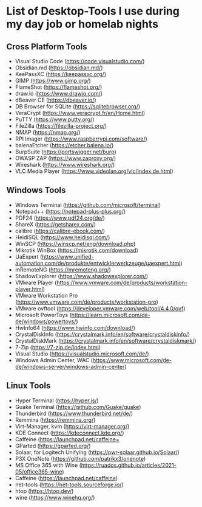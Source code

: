 # List of Desktop-Tools I use during my day job or homelab nights

## Cross Platform Tools
 - Visual Studio Code (https://code.visualstudio.com/)
 - Obsidian.md (https://obsidian.md/)
 - KeePassXC (https://keepassxc.org/)
 - GIMP (https://www.gimp.org/)
 - FlameShot (https://flameshot.org/)
 - draw.io (https://www.drawio.com/)
 - dBeaver CE (https://dbeaver.io/)
 - DB Browser for SQLite (https://sqlitebrowser.org/)
 - VeraCrypt (https://www.veracrypt.fr/en/Home.html)
 - PuTTY (https://www.putty.org/)
 - FileZilla (https://filezilla-project.org/)
 - NMAP (https://nmap.org/)
 - RPI Imager (https://www.raspberrypi.com/software/)
 - balenaEtcher (https://etcher.balena.io/)
 - BurpSuite (https://portswigger.net/burp)
 - OWASP ZAP (https://www.zaproxy.org/)
 - Wireshark (https://www.wireshark.org/)
 - VLC Media Player (https://www.videolan.org/vlc/index.de.html)

## Windows Tools
 - Windows Terminal (https://github.com/microsoft/terminal)
 - Notepad++ (https://notepad-plus-plus.org/)
 - PDF24 (https://www.pdf24.org/de/)
 - ShareX (https://getsharex.com/)
 - calibre (https://calibre-ebook.com/)
 - HeidiSQL (https://www.heidisql.com/)
 - WinSCP (https://winscp.net/eng/download.php)
 - Mikrotik WinBox (https://mikrotik.com/download)
 - UaExpert (https://www.unified-automation.com/de/produkte/entwicklerwerkzeuge/uaexpert.html)
 - mRemoteNG (https://mremoteng.org/)
 - ShadowExplorer (https://www.shadowexplorer.com/)
 - VMware Player (https://www.vmware.com/de/products/workstation-player.html)
 - VMware Workstation Pro (https://www.vmware.com/de/products/workstation-pro)
 - VMware ovftool (https://developer.vmware.com/web/tool/4.4.0/ovf)
 - Microsoft PowerToys (https://learn.microsoft.com/de-de/windows/powertoys/)
 - HwInfo64 (https://www.hwinfo.com/download/)
 - CrystalDiskInfo (https://crystalmark.info/en/software/crystaldiskinfo/)
 - CrystalDiskMark (https://crystalmark.info/en/software/crystaldiskmark/)
 - 7-Zip (https://7-zip.de/index.html)
 - Visual Studio (https://visualstudio.microsoft.com/de/)
 - Windows Admin Center, WAC (https://www.microsoft.com/de-de/windows-server/windows-admin-center)

## Linux Tools 
 - Hyper Terminal (https://hyper.is/)
 - Guake Terminal (https://github.com/Guake/guake)
 - Thunderbird (https://www.thunderbird.net/de/)
 - Remmina (https://remmina.org/)
 - Virt-Manager, kvm (https://virt-manager.org/)
 - KDE Connect (https://kdeconnect.kde.org/)
 - Caffeine (https://launchpad.net/caffeine=
 - GParted (https://gparted.org/)
 - Solaar, for Logitech Unifying (https://pwr-solaar.github.io/Solaar/)
 - P3X OneNote (https://github.com/patrikx3/onenote)
 - MS Office 365 with Wine (https://ruados.github.io/articles/2021-05/office365-wine)
 - Caffeine (https://launchpad.net/caffeine)
 - net-tools (https://net-tools.sourceforge.io/)
 - htop (https://htop.dev/)
 - wine (https://www.winehq.org/)
